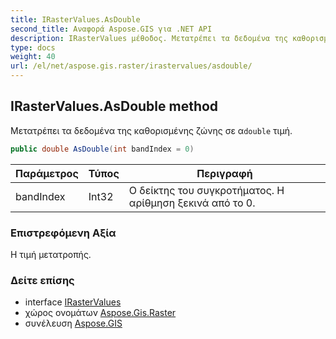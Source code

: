 ```yaml
---
title: IRasterValues.AsDouble
second_title: Αναφορά Aspose.GIS για .NET API
description: IRasterValues μέθοδος. Μετατρέπει τα δεδομένα της καθορισμένης ζώνης σε αdouble τιμή.
type: docs
weight: 40
url: /el/net/aspose.gis.raster/irastervalues/asdouble/
---
```

## IRasterValues.AsDouble method

Μετατρέπει τα δεδομένα της καθορισμένης ζώνης σε α`double` τιμή.

```csharp
public double AsDouble(int bandIndex = 0)
```

| Παράμετρος | Τύπος | Περιγραφή |
| --- | --- | --- |
| bandIndex | Int32 | Ο δείκτης του συγκροτήματος. Η αρίθμηση ξεκινά από το 0. |

### Επιστρεφόμενη Αξία

Η τιμή μετατροπής.

### Δείτε επίσης

* interface [IRasterValues](../)
* χώρος ονομάτων [Aspose.Gis.Raster](../../irastervalues/)
* συνέλευση [Aspose.GIS](../../../)


